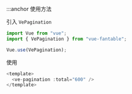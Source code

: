 :::anchor 使用方法

引入 `VePagination`

```javascript
import Vue from "vue";
import { VePagination } from "vue-fantable";

Vue.use(VePagination);
```

使用

```javascript
<template>
  <ve-pagination :total="600" />
</template>
```
